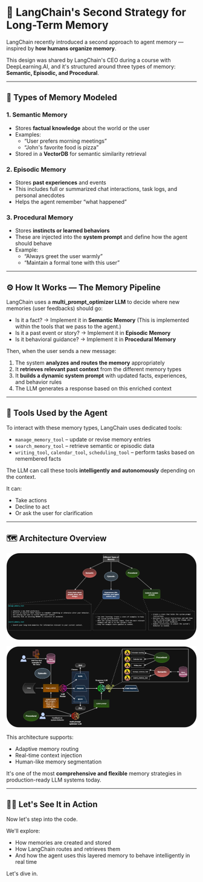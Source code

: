 # 🧠 LangChain's Second Strategy for Long-Term Memory

LangChain recently introduced a second approach to agent memory — inspired by **how humans organize memory**.

This design was shared by LangChain's CEO during a course with DeepLearning.AI, and it's structured around three types of memory:  
**Semantic, Episodic, and Procedural**.

---

## 🧩 Types of Memory Modeled

### 1. Semantic Memory
- Stores **factual knowledge** about the world or the user  
- Examples:
  - “User prefers morning meetings”
  - “John's favorite food is pizza”
- Stored in a **VectorDB** for semantic similarity retrieval

### 2. Episodic Memory
- Stores **past experiences** and events  
- This includes full or summarized chat interactions, task logs, and personal anecdotes  
- Helps the agent remember “what happened”

### 3. Procedural Memory
- Stores **instincts or learned behaviors**  
- These are injected into the **system prompt** and define how the agent should behave  
- Example:
  - “Always greet the user warmly”
  - “Maintain a formal tone with this user”

---

## ⚙️ How It Works — The Memory Pipeline

LangChain uses a **multi_prompt_optimizer LLM** to decide where new memories (user feedbacks) should go:

- Is it a fact? → Implement it in **Semantic Memory** (This is implemented within the tools that we pass to the agent.)
- Is it a past event or story? → Implement it in **Episodic Memory**
- Is it behavioral guidance? → Implement it in **Procedural Memory**

Then, when the user sends a new message:
1. The system **analyzes and routes the memory** appropriately
2. It **retrieves relevant past context** from the different memory types
3. It **builds a dynamic system prompt** with updated facts, experiences, and behavior rules
4. The LLM generates a response based on this enriched context

---

## 🔧 Tools Used by the Agent

To interact with these memory types, LangChain uses dedicated tools:

- `manage_memory_tool` – update or revise memory entries  
- `search_memory_tool` – retrieve semantic or episodic data  
- `writing_tool`, `calendar_tool`, `scheduling_tool` – perform tasks based on remembered facts  

The LLM can call these tools **intelligently and autonomously** depending on the context.

It can:
- Take actions
- Decline to act
- Or ask the user for clarification

---

## 🗺️ Architecture Overview

![LangChain Memory Strategy Schema](../images/langgraph_course_theory.png)

![LangChain Memory Strategy Theory](../images/langgraph_2_schema.png)

This architecture supports:
- Adaptive memory routing
- Real-time context injection
- Human-like memory segmentation

It's one of the most **comprehensive and flexible** memory strategies in production-ready LLM systems today.

---

## 👨‍🏫 Let's See It in Action

Now let's step into the code.

We'll explore:
- How memories are created and stored
- How LangChain routes and retrieves them
- And how the agent uses this layered memory to behave intelligently in real time

Let's dive in.
